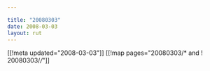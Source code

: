 ```yaml
---

title: "20080303"
date: 2008-03-03
layout: rut
---
```


[[!meta updated="2008-03-03"]]
[[!map pages="20080303/* and ! 20080303/*/*"]]
